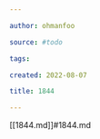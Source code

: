 ```yaml
---

author: ohmanfoo

source: #todo

tags: 

created: 2022-08-07

title: 1844

---
```

[[1844.md]]#1844.md